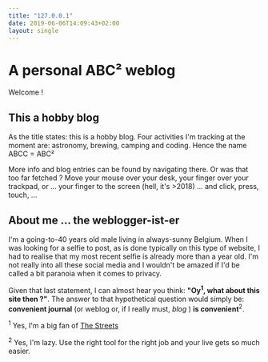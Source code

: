 ```yaml
---
title: "127.0.0.1"
date: 2019-06-06T14:09:43+02:00
layout: single
---
```


# A personal ABC² weblog

Welcome !


## This a hobby blog

As the title states: this is a hobby blog. Four activities I'm tracking at the moment are: astronomy, brewing, camping and coding. Hence the name ABCC = ABC²

More info and blog entries can be found by navigating there. Or was that too far fetched ? Move your mouse over your desk, your finger over your trackpad, or ... your finger to the screen (hell, it's >2018) ... and click, press, touch, ... 


## About me ... the weblogger-ist-er

I'm a going-to-40 years old male living in always-sunny Belgium. When I was looking for a selfie to post, as is done typically on this type of website, I had to realise that my most recent selfie is already more than a year old. I'm not really into all these social media and I wouldn't be amazed if I'd be called a bit paranoia when it comes to privacy.

Given that last statement, I can almost hear you think: **"Oy<sup>1</sup>, what about this site then ?"**. The answer to that hypothetical question would simply be: **convenient journal** (or weblog or, if I really must, *blog* ) **is convenient**<sup>2</sup>.


<sup>1</sup> Yes, I'm a big fan of [The Streets](https://open.spotify.com/artist/4GvOygVQquMaPm8oAc0vXi)

<sup>2</sup> Yes, I'm lazy. Use the right tool for the right job and your live gets so much easier.
